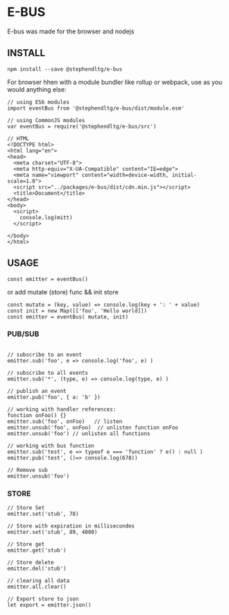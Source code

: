 # E-BUS

E-bus was made for the browser and nodejs

## INSTALL

```
npm install --save @stephendltg/e-bus
```

For browser hhen with a module bundler like rollup or webpack, use as you would anything else:

```
// using ES6 modules
import eventBus from '@stephendltg/e-bus/dist/module.esm'
 
// using CommonJS modules
var eventBus = require('@stephendltg/e-bus/src')

// HTML
<!DOCTYPE html>
<html lang="en">
<head>
  <meta charset="UTF-8">
  <meta http-equiv="X-UA-Compatible" content="IE=edge">
  <meta name="viewport" content="width=device-width, initial-scale=1.0">
  <script src="../packages/e-bus/dist/cdn.min.js"></script>
  <title>Document</title>
</head>
<body>
  <script>
    console.log(mitt)
  </script>
  
</body>
</html>
```

## USAGE

```
const emitter = eventBus()
```

or add mutate (store) func && init store

```
const mutate = (key, value) => console.log(key + ': ' + value)
const init = new Map([['foo', 'Hello world]])
const emitter = eventBus( mutate, init)
```

### PUB/SUB

```
 
// subscribe to an event
emitter.sub('foo', e => console.log('foo', e) )
 
// subscribe to all events
emitter.sub('*', (type, e) => console.log(type, e) )
 
// publish an event
emitter.pub('foo', { a: 'b' })
 
// working with handler references:
function onFoo() {}
emitter.sub('foo', onFoo)   // listen
emitter.unsub('foo', onFoo)  // unlisten function onFoo
emitter.unsub('foo') // unlisten all functions

// working with bus function
emitter.sub('test', e => typeof e === 'function' ? e() : null )
emitter.pub('test', ()=> console.log(678))

// Remove sub
emitter.unsub('foo')

```

### STORE

```
// Store Set
emitter.set('stub', 78)

// Store with expiration in millisecondes
emitter.set('stub', 89, 4000)

// Store get
emitter.get('stub')

// Store delete
emitter.del('stub')

// clearing all data
emitter.all.clear()

// Export store to json
let export = emitter.json()

```